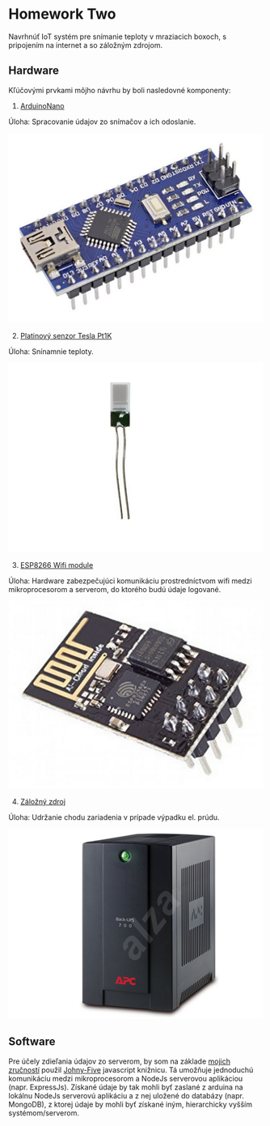 # Homework Two

Navrhnúť IoT systém pre snímanie teploty v mraziacich boxoch, s pripojením na internet a so záložným zdrojom.

## Hardware

Kľúčovými prvkami môjho návrhu by boli nasledovné komponenty:

1. [ArduinoNano](https://www.alza.sk//arduino-nano-v3-0-d569054.htm?kampan=adw1_komponenty_pla_all_komponenty_ostatne-komponenty_c_9062580__ARD201a&gclid=Cj0KCQjwp86EBhD7ARIsAFkgakiedr1z6fPFfGzb5HmPeEfbvSeyEKf5FKff7RoFTQyBQrz4BOHkjIwaAqZcEALw_wcB)

Úloha: Spracovanie údajov zo snímačov a ich odoslanie.

<p align="center">
  <img src="public/arduinoNano.png" />
</p>

2. [Platinový senzor Tesla Pt1K](https://asset.conrad.com/media10/add/160267/c1/-/en/001511537DS01/datasheet-1511537-tesla-pt1k-class-13b-ptc-platinovy-teplotny-senzor-200-do-400-c-1000-3850-ppmk.pdf)

Úloha: Snínamnie teploty.

<p align="center">
  <img src="public/teplotnySnimac.png" />
</p>

3. [ESP8266 Wifi module](https://www.laskarduino.cz/ai-thinker-esp-01s-esp8266-wifi-modul/?currency=eur&gclid=Cj0KCQjwp86EBhD7ARIsAFkgakg3YOmTASXNXyfNyC6jDy_9o-F4IJPiZdrWw57Onl1gpS4XfUrdWIcaApOnEALw_wcB)

Úloha: Hardware zabezpečujúci komunikáciu prostredníctvom wifi medzi mikroprocesorom a serverom, do ktorého budú údaje logované.

<p align="center">
  <img src="public/wifiModul.png" />
</p>

4. [Záložný zdroj](https://www.alza.sk/apc-back-ups-bx-700-eurozasuvka-d2356824.htm)

Úloha: Udržanie chodu zariadenia v prípade výpadku el. prúdu.

<p align="center">
  <img src="public/zaloznyZdroj.png" />
</p>

## Software

Pre účely zdieľania údajov zo serverom, by som na základe [mojich zručností](https://www.youtube.com/watch?v=R9vRfO1qSFA) použil [Johny-Five](http://johnny-five.io/) javascript knižnicu. Tá umožňuje jednoduchú komunikáciu medzi mikroprocesorom a NodeJs serverovou aplikáciou (napr. ExpressJs). Získané údaje by tak mohli byť zaslané z arduina na lokálnu NodeJs serverovú aplikáciu a z nej uložené do databázy (napr. MongoDB), z ktorej údaje by mohli byť získané iným, hierarchicky vyšším systémom/serverom.
